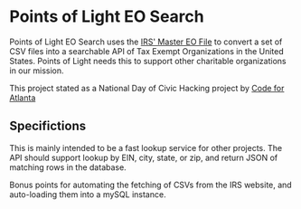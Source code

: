 # Points of Light EO Search

Points of Light EO Search uses the [IRS' Master EO File](https://www.irs.gov/charities-non-profits/exempt-organizations-business-master-file-extract-eo-bmf) to convert a set of CSV files into a searchable API of Tax Exempt Organizations in the United States. Points of Light needs this to support other charitable organizations in our mission. 

This project stated as a National Day of Civic Hacking project by [Code for Atlanta](http://codeforatlanta.org)

## Specifictions

This is mainly intended to be a fast lookup service for other projects. The API should support lookup by EIN, city, state, or zip, and return JSON of matching rows in the database. 

Bonus points for automating the fetching of CSVs from the IRS website, and auto-loading them into a mySQL instance. 
